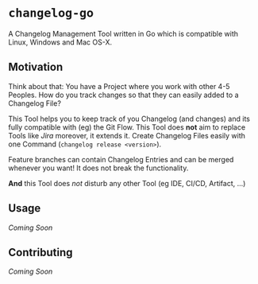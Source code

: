 # `changelog-go`

A Changelog Management Tool written in Go which is compatible with Linux,
Windows and Mac OS-X.

## Motivation

Think about that: You have a Project where you work with other 4-5 Peoples. How do you track changes so that they can
easily added to a Changelog File?

This Tool helps you to keep track of you Changelog (and changes) and its fully compatible with (eg) the Git Flow.
This Tool does **not** aim to replace Tools like _Jira_ moreover, it extends it.
Create Changelog Files easily with one Command (`changelog release <version>`).

Feature branches can contain Changelog Entries and can be merged whenever you want!
It does not break the functionality.

**And** this Tool does _not_ disturb any other Tool (eg IDE, CI/CD, Artifact, ...)

  
## Usage

_Coming Soon_

## Contributing

_Coming Soon_
